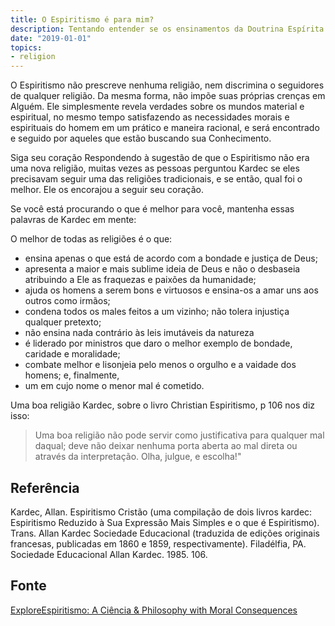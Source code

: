 ```yaml
---
title: O Espiritismo é para mim?
description: Tentando entender se os ensinamentos da Doutrina Espírita são para você? Siga seu coração.
date: "2019-01-01"
topics:
- religion
---
```


O Espiritismo não prescreve nenhuma religião, nem discrimina o seguidores de
qualquer religião. Da mesma forma, não impõe suas próprias crenças em Alguém.
Ele simplesmente revela verdades sobre os mundos material e espiritual, no mesmo
tempo satisfazendo as necessidades morais e espirituais do homem em um prático e
maneira racional, e será encontrado e seguido por aqueles que estão buscando sua
Conhecimento. 

Siga seu coração Respondendo à sugestão de que o Espiritismo não era uma nova
religião, muitas vezes as pessoas perguntou Kardec se eles precisavam seguir uma
das religiões tradicionais, e se então, qual foi o melhor. Ele os encorajou a
seguir seu coração.

Se você está procurando o que é melhor para você, mantenha essas palavras de
Kardec em mente: 

O melhor de todas as religiões é o que:  
* ensina apenas o que está de acordo com a bondade e justiça de Deus;   
* apresenta a maior e mais sublime ideia de Deus e não o desbaseia atribuindo a
  Ele as fraquezas e paixões da humanidade;    
* ajuda os homens a serem bons e virtuosos e ensina-os a amar uns aos outros
  como irmãos;    
* condena todos os males feitos a um vizinho; não tolera injustiça qualquer
  pretexto;    
* não ensina nada contrário às leis imutáveis da natureza  
* é liderado por ministros que daro o melhor exemplo de bondade, caridade e
  moralidade;    
* combate melhor e lisonjeia pelo menos o orgulho e a vaidade dos homens; e,
  finalmente,    
* um em cujo nome o menor mal é cometido. 

Uma boa religião Kardec, sobre o livro Christian Espiritismo, p 106 nos diz
isso:

> Uma boa religião não pode servir como justificativa para qualquer mal daqual;
> deve não deixar nenhuma porta aberta ao mal direta ou através da
> interpretação. Olha, julgue, e escolha!" 

## Referência
Kardec, Allan. Espiritismo Cristão (uma compilação de dois livros kardec:
Espiritismo Reduzido à Sua Expressão Mais Simples e o que é Espiritismo). Trans.
Allan Kardec Sociedade Educacional (traduzida de edições originais francesas,
publicadas em 1860 e 1859, respectivamente). Filadélfia, PA. Sociedade
Educacional Allan Kardec. 1985. 106.

## Fonte
[ExploreEspiritismo: A Ciência & Philosophy with Moral Consequences](//www.explorespiritism.com/religiondoctrine_philosophy%20moral%20consequences.htm)

